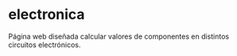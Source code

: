 # electronica
Página web diseñada calcular valores de componentes en distintos circuitos electrónicos.
